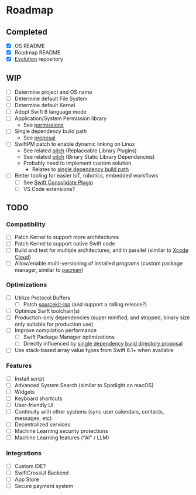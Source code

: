 # Roadmap

## Completed

- [x] OS README
- [x] Roadmap README
- [x] [Evolution](https://github.com/schwiftyos/evolution) repository

## WIP

- [ ] Determine project and OS name
- [ ] Determine default File System
- [ ] Determine default Kernel
- [ ] Adopt Swift 6 language mode
- [ ] Application/System Permission library
  - See [permissions](https://github.com/schwiftyos/schwifty-permissions)
- [ ] Single dependency build path
  - See [proposal](https://github.com/schwiftyos/evolution/blob/main/proposals/0001-single-dependency-build-directory.md)
- [ ] SwiftPM patch to enable dynamic linking on Linux
  - See related [pitch](https://forums.swift.org/t/77605) (Replaceable Library Plugins)
  - See related [pitch](https://forums.swift.org/t/78619) (Binary Static Library Dependencies)
  - Probably need to implement custom solution
    - Relates to [single dependency build path](https://github.com/schwiftyos/evolution/blob/main/proposals/0001-single-dependency-build-directory.md)
- [ ] Better tooling for easier IoT, robotics, embedded workflows
  - [ ] See [Swift Consolidate Plugin](https://github.com/schwiftyos/swift-consolidate-plugin)
  - [ ] VS Code extensions?

## TODO

### Compatibility

- [ ] Patch Kernel to support more architectures
- [ ] Patch Kernel to support native Swift code
- [ ] Build and test for multiple architectures, and in parallel (similar to [Xcode Cloud](https://developer.apple.com/xcode-cloud/))
- [ ] Allow/enable multi-versioning of installed programs (custom package manager, similar to [pacman](https://wiki.archlinux.org/title/Pacman)) 
     
### Optimizations

- [ ] Utilize Protocol Buffers
  - [ ] Patch [sourcekit-lsp](https://github.com/swiftlang/sourcekit-lsp) (and support a rolling release?)
- [ ] Optimize Swift toolchain(s)
- [ ] Production-only dependencies (super minified, and stripped, binary size only suitable for production use)
- [ ] Improve compilation performance
  - [ ] Swift Package Manager optimizations
  - [ ] Directly influenced by [single dependency build directory proposal](https://github.com/schwiftyos/evolution/blob/main/proposals/0001-single-dependency-build-directory.md)
- [ ] Use stack-based array value types from Swift 6.1+ when available

### Features

- [ ] Install script
- [ ] Advanced System Search (similar to Spotlight on macOS)
- [ ] Widgets
- [ ] Keyboard shortcuts
- [ ] User-friendly UI
- [ ] Continuity with other systems (sync user calendars, contacts, messages, etc)
- [ ] Decentralized services
- [ ] Machine Learning security protections
- [ ] Machine Learning features ("AI" / LLM)

### Integrations

- [ ] Custom IDE?
- [ ] SwiftCrossUI Backend
- [ ] App Store
- [ ] Secure payment system
